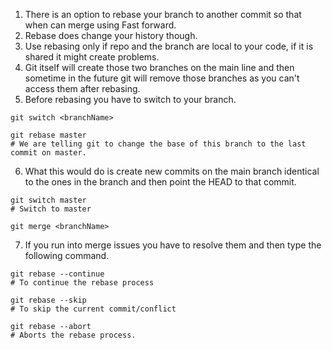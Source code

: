 1. There is an option to rebase your branch to another commit so that when can merge using Fast forward.
2. Rebase does change your history though.
3. Use rebasing only if repo and the branch are local to your code, if it is shared it might create problems.
4. Git itself will create those two branches on the main line and then sometime in the future git will remove those branches as you can't access them after rebasing.
5. Before rebasing you have to switch to your branch.
``` shell
git switch <branchName>

git rebase master
# We are telling git to change the base of this branch to the last commit on master.
```
6. What this would do is create new commits on the main branch identical to the ones in the branch and then point the HEAD to that commit.
``` shell
git switch master
# Switch to master

git merge <branchName>
```
7. If you run into merge issues you have to resolve them and then type the following command.
``` shell
git rebase --continue
# To continue the rebase process

git rebase --skip
# To skip the current commit/conflict

git rebase --abort
# Aborts the rebase process.
```